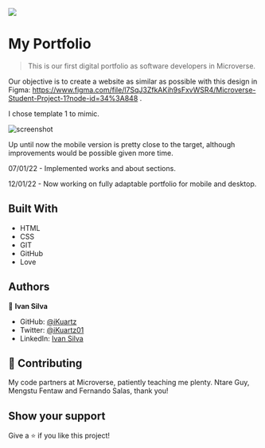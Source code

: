 ![](https://img.shields.io/badge/Microverse-blueviolet)

# My Portfolio

> This is our first digital portfolio as software developers in Microverse.

Our objective is to create a website as similar as possible with this design
in Figma: https://www.figma.com/file/l7SqJ3ZfkAKih9sFxvWSR4/Microverse-Student-Project-1?node-id=34%3A848 .

I chose template 1 to mimic.

![screenshot](./screenshot.png)

Up until now the mobile version is pretty close to the target, although improvements would be possible given more time.

07/01/22 - Implemented works and about sections.

12/01/22 - Now working on fully adaptable portfolio for mobile and desktop.

## Built With

- HTML
- CSS
- GIT
- GitHub
- Love

## Authors

👤 **Ivan Silva**

- GitHub: [@iKuartz](https://github.com/iKuartz/)
- Twitter: [@iKuartz01](https://twitter.com/iKuartz01)
- LinkedIn: [Ivan Silva](https://www.linkedin.com/in/ivan-silva-a47058b3/)

## 🤝 Contributing

My code partners at Microverse, patiently teaching me plenty.
Ntare Guy, Mengstu Fentaw and Fernando Salas, thank you!

## Show your support

Give a ⭐️ if you like this project!
